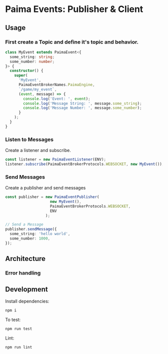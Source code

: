 # Paima Events: Publisher & Client

## Usage

### First create a Topic and define it's topic and behavior.
```typescript
class MyEvent extends PaimaEvent<{
  some_string: string;
  some_number: number;
}> {
  constructor() {
    super(
      'MyEvent',
      PaimaEventBrokerNames.PaimaEngine,
      `/game/my_event`,
      (event, message) => {
        console.log('Event: ', event);
        console.log('Message String: ', message.some_string);
        console.log('Message Number: ', message.some_number);
      }
    );
  }
}
```

### Listen to Messages
Create a listener and subscribe.
```typescript
const listener = new PaimaEventListener(ENV);
listener.subscribe(PaimaEventBrokerProtocols.WEBSOCKET, new MyEvent());
```

### Send Messages

Create a publisher and send messages
```typescript
const publisher = new PaimaEventPublisher(
                    new MyEvent(),
                    PaimaEventBrokerProtocols.WEBSOCKET,
                    ENV
                  );

// Send a Message
publisher.sendMessage({
  some_string: 'hello world',
  some_number: 1000,
});
```



## Architecture

### Error handling

## Development

Install dependencies:

```
npm i
```

To test:

```
npm run test
```

Lint:

```
npm run lint
```
